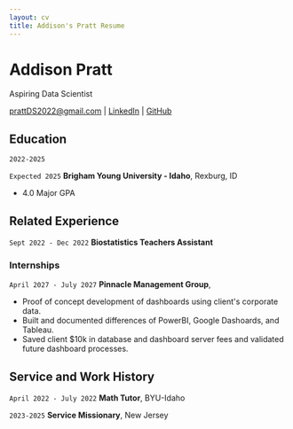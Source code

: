 ```yaml
---
layout: cv
title: Addison's Pratt Resume
---
```

# Addison Pratt
Aspiring Data Scientist

<div id="webaddress">
<a href="prattDS2022@gmail.com">prattDS2022@gmail.com</a>
| <a href="www.linkedin.com/in/addison-pratt-12aaa3239">LinkedIn</a>
| <a href="https://github.com/AddisonJPratt">GitHub</a>
</div>

<!-- https://www.monique.tech/the-art-of-markdown -->

## Education

`2022-2025`

`Expected 2025`
__Brigham Young University - Idaho__, Rexburg, ID

- 4.0 Major GPA


## Related Experience

`Sept 2022 - Dec 2022`
__Biostatistics Teachers Assistant__

### Internships


`April 2027 - July 2027`
__Pinnacle Management Group__, 

- Proof of concept development of dashboards using client's corporate data.
- Built and documented differences of PowerBI, Google Dashoards, and Tableau.
- Saved client $10k in database and dashboard server fees and validated future dashboard processes.


## Service and Work History

`April 2022 - July 2022`
__Math Tutor__, BYU-Idaho


`2023-2025`
__Service Missionary__, New Jersey



<!-- ### Footer

Last updated: May 2013 -->


